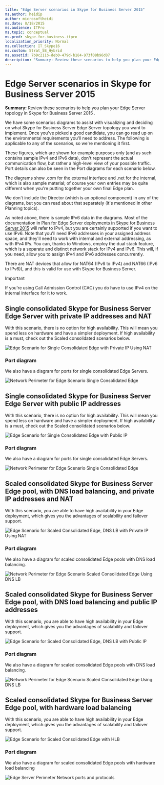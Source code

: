 ```yaml
---
title: "Edge Server scenarios in Skype for Business Server 2015"
ms.author: heidip
author: microsoftheidi
ms.date: 8/18/2015
ms.audience: ITPro
ms.topic: conceptual
ms.prod: skype-for-business-itpro
localization_priority: Normal
ms.collection: IT_Skype16
ms.custom: Strat_SB_Hybrid
ms.assetid: 7b9c211b-deb0-479d-b184-973f08b96d07
description: "Summary: Review these scenarios to help you plan your Edge Server topology in Skype for Business Server 2015 ."
---
```


# Edge Server scenarios in Skype for Business Server 2015
 
**Summary:** Review these scenarios to help you plan your Edge Server topology in Skype for Business Server 2015 .
  
We have some scenarios diagrams to assist with visualizing and deciding on what Skype for Business Server Edge Server topology you want to implement. Once you've picked a good candidate, you can go read up on the environmental requirements you'll need to address. The following is applicable to any of the scenarios, so we're mentioning it first.
  
These figures, which are shown for example purposes only (and as such contains sample IPv4 and IPv6 data), don't represent the actual communication flow, but rather a high-level view of your possible traffic. Port details can also be seen in the Port diagrams for each scenario below.
  
The diagrams show .com for the external interface and .net for the internal, which is also sample material; of course your own entries may be quite different when you're putting together your own final Edge plan.
  
We don't include the Director (which is an optional component) in any of the diagrams, but you can read about that separately (it's mentioned in other Planning topics).
  
As noted above, there is sample IPv6 data in the diagrams. Most of the documentation in [Plan for Edge Server deployments in Skype for Business Server 2015](edge-server-deployments.md) will refer to IPv4, but you are certainly supported if you want to use IPv6. Note that you'll need IPv6 addresses in your assigned address space, and they'll need to work with internal and external addressing, as with IPv4 IPs. You can, thanks to Windows, employ the dual stack feature, which is a separate and distinct network stack for IPv4 and IPv6. This will, if you need, allow you to assign IPv4 and IPv6 addresses concurrently.
  
There are NAT devices that allow for NAT64 (IPv6 to IPv4) and NAT66 (IPv6 to IPv6)), and this is valid for use with Skype for Business Server.
  
> [!IMPORTANT]
> If you're using Call Admission Control (CAC) you do have to use IPv4 on the internal interface for it to work. 
  
## Single consolidated Skype for Business Server Edge Server with private IP addresses and NAT

With this scenario, there is no option for high availability. This will mean you spend less on hardware and have a simpler deployment. If high availability is a must, check out the Scaled consolidated scenarios below.
  
![Edge Scenario for Single Consolidated Edge with Private IP Using NAT](../../media/Plan_LyncServer_Edge_Scenario_SingleConsolidatedEdgePrivateIP.jpg)
  
### Port diagram

We also have a diagram for ports for single consolidated Edge Servers.
  
![Network Perimeter for Edge Scenario Single Consolidated Edge](../../media/Plan_LyncServer_Edge_NetPerimeter_SingleConsolidatedEdge.jpg)
  
## Single consolidated Skype for Business Server Edge Server with public IP addresses

With this scenario, there is no option for high availability. This will mean you spend less on hardware and have a simpler deployment. If high availability is a must, check out the Scaled consolidated scenarios below.
  
![Edge Scenario for Single Consolidated Edge with Public IP](../../media/Plan_LyncServer_Edge_Scenario_SingleConsolidatedEdgePublicIP.jpg)
  
### Port diagram

We also have a diagram for ports for single consolidated Edge Servers.
  
![Network Perimeter for Edge Scenario Single Consolidated Edge](../../media/Plan_LyncServer_Edge_NetPerimeter_SingleConsolidatedEdge.jpg)
  
## Scaled consolidated Skype for Business Server Edge pool, with DNS load balancing, and private IP addresses and NAT

With this scenario, you are able to have high availability in your Edge deployment, which gives you the advantages of scalability and failover support.
  
![Edge Scenario for Scaled Consolidated Edge, DNS LB with Private IP Using NAT](../../media/Plan_LyncServer_Edge_Scenario_ScaledConsolidatedEdgeDNSLBPrivateIP.jpg)
  
### Port diagram

We also have a diagram for scaled consolidated Edge pools with DNS load balancing.
  
![Network Perimeter for Edge Scenario Scaled Consolidated Edge Using DNS LB](../../media/Plan_LyncServer_Edge_NetPerimeter_ScaledConsolidatedEdgeDNSLB.jpg)
  
## Scaled consolidated Skype for Business Server Edge pool, with DNS load balancing and public IP addresses

With this scenario, you are able to have high availability in your Edge deployment, which gives you the advantages of scalability and failover support.
  
![Edge Scenario for Scaled Consolidated Edge, DNS LB with Public IP](../../media/Plan_LyncServer_Edge_Scenario_ScaledConsolidatedEdgeDNSLBPublicIP.jpg)
  
### Port diagram

We also have a diagram for scaled consolidated Edge pools with DNS load balancing.
  
![Network Perimeter for Edge Scenario Scaled Consolidated Edge Using DNS LB](../../media/Plan_LyncServer_Edge_NetPerimeter_ScaledConsolidatedEdgeDNSLB.jpg)
  
## Scaled consolidated Skype for Business Server Edge pool, with hardware load balancing

With this scenario, you are able to have high availability in your Edge deployment, which gives you the advantages of scalability and failover support.
  
![Edge Scenario for Scaled Consolidated Edge with HLB](../../media/Plan_LyncServer_Edge_Scenario_ScaledConsolidatedEdgeHLB.jpg)
  
### Port diagram

We also have a diagram for scaled consolidated Edge pools with hardware load balancing
  
![Edge Server Perimeter Network ports and protocols](../../media/Plan_LyncServer_Edge_NetPerimeter_ScaledConsolidatedEdgeHLB.jpg)
  

